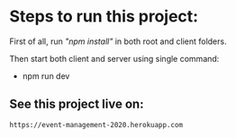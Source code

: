 # Steps to run this project:
First of all, run *"npm install"* in both root and client folders.


Then start both client and server using single command:
- npm run dev

## See this project live on:
`https://event-management-2020.herokuapp.com`
